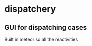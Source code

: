dispatchery
===========

GUI for dispatching cases
-------------------------

Built in meteor so all the reactivities

